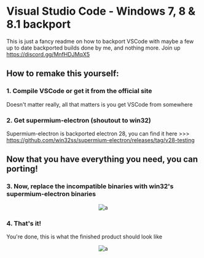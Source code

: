 # Visual Studio Code - Windows 7, 8 & 8.1 backport
This is just a fancy readme on how to backport VSCode with maybe a few up to date backported builds done by me, and nothing more.
Join up https://discord.gg/MnfHDJMqX5

## How to remake this yourself:

### 1. Compile VSCode or get it from the official site
Doesn't matter really, all that matters is you get VSCode from somewhere

### 2. Get supermium-electron (shoutout to win32)
Supermium-electron is backported electron 28, you can find it here >>> https://github.com/win32ss/supermium-electron/releases/tag/v28-testing

## Now that you have everything you need, you can porting!

### 3. Now, replace the incompatible binaries with win32's supermium-electron binaries


<p align="center">
  <img alt="a" src="https://github.com/AiekDev/vscode-win7/assets/145149166/52a239ec-205e-4b0a-9f89-98124d2b39eb">
</p>

### 4. That's it!

You're done, this is what the finished product should look like

<p align="center">
  <img alt="a" src="https://github.com/AiekDev/vscode-win7/assets/145149166/e654c6db-d8b5-4898-a2a9-b35049f1ab63">
